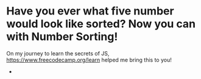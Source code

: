 # Have you ever what five number would look like sorted? Now you can with Number Sorting!

On my journey to learn the secrets of JS, https://www.freecodecamp.org/learn helped me bring this to you!

* 


